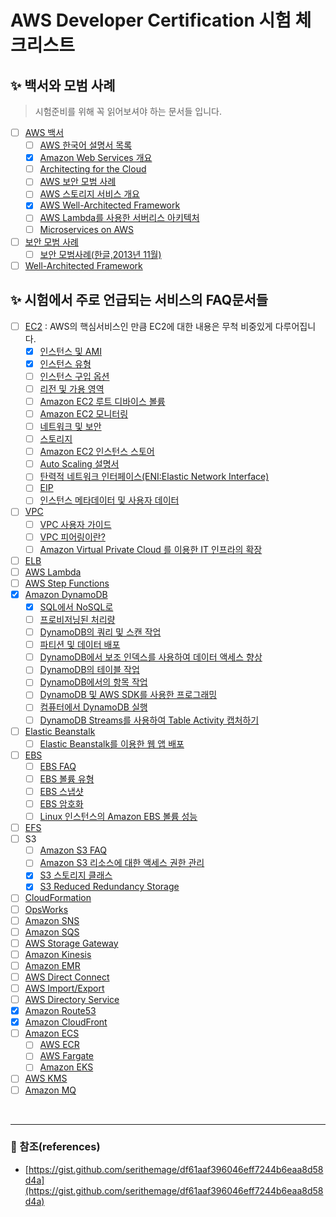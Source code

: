 # AWS Developer Certification 시험 체크리스트

## :sparkles: 백서와 모범 사례
> 시험준비를 위해 꼭 읽어보셔야 하는 문서들 입니다.
- [ ] [AWS 백서](https://aws.amazon.com/ko/whitepapers/)
  - [ ] [AWS 한국어 설명서 목록](https://aws.amazon.com/ko/blogs/korea/ko-documentation/)
  - [X] [Amazon Web Services 개요](https://d1.awsstatic.com/International/ko_KR/whitepapers/aws-overview.pdf)
  - [ ] [Architecting for the Cloud](https://d1.awsstatic.com/whitepapers/AWS_Cloud_Best_Practices.pdf)
  - [ ] [AWS 보안 모범 사례](https://d1.awsstatic.com/whitepapers/Security/AWS_Security_Best_Practices.pdf)
  - [ ] [AWS 스토리지 서비스 개요](https://d1.awsstatic.com/whitepapers/Storage/AWS%20Storage%20Services%20Whitepaper-v9.pdf)
  - [X] [AWS Well-Architected Framework](https://d1.awsstatic.com/International/ko_KR/whitepapers/Well-Architected%20Framework%20Whitepaper.pdf)
  - [ ] [AWS Lambda를 사용한 서버리스 아키텍처](https://d1.awsstatic.com/whitepapers/serverless-architectures-with-aws-lambda.pdf)
  - [ ] [Microservices on AWS](https://d1.awsstatic.com/whitepapers/microservices-on-aws.pdf)
- [ ] [보안 모범 사례](https://d0.awsstatic.com/whitepapers/Security/AWS_Security_Best_Practices.pdf)
  - [ ] [보안 모범사례(한글,2013년 11월)](https://d0.awsstatic.com/International/ko_KR/whitepapers/AWS_Security_Best_Practices_11052013.pdf)
- [ ] [Well-Architected Framework](https://d0.awsstatic.com/whitepapers/architecture/AWS_Well-Architected_Framework.pdf)

## :sparkles: 시험에서 주로 언급되는 서비스의 FAQ문서들
- [ ] [EC2](http://docs.aws.amazon.com/ko_kr/AWSEC2/latest/UserGuide/concepts.html) : AWS의 핵심서비스인 만큼 EC2에 대한 내용은 무척 비중있게 다루어집니다.
  - [X] [인스턴스 및 AMI](http://docs.aws.amazon.com/ko_kr/AWSEC2/latest/UserGuide/ec2-instances-and-amis.html)
  - [X] [인스턴스 유형](http://docs.aws.amazon.com/ko_kr/AWSEC2/latest/UserGuide/instance-types.html)
  - [ ] [인스턴스 구입 옵션](http://docs.aws.amazon.com/ko_kr/AWSEC2/latest/UserGuide/instance-purchasing-options.html)
  - [ ] [리전 및 가용 영역](http://docs.aws.amazon.com/ko_kr/AWSEC2/latest/UserGuide/using-regions-availability-zones.html)
  - [ ] [Amazon EC2 루트 디바이스 볼륨](http://docs.aws.amazon.com/ko_kr/AWSEC2/latest/UserGuide/RootDeviceStorage.html)
  - [ ] [Amazon EC2 모니터링](http://docs.aws.amazon.com/ko_kr/AWSEC2/latest/UserGuide/monitoring_ec2.html)
  - [ ] [네트워크 및 보안](http://docs.aws.amazon.com/ko_kr/AWSEC2/latest/UserGuide/EC2_Network_and_Security.html)
  - [ ] [스토리지](http://docs.aws.amazon.com/ko_kr/AWSEC2/latest/UserGuide/Storage.html)
  - [ ] [Amazon EC2 인스턴스 스토어](http://docs.aws.amazon.com/ko_kr/AWSEC2/latest/UserGuide/InstanceStorage.html)
  - [ ] [Auto Scaling 설명서](http://docs.aws.amazon.com/ko_kr/autoscaling/latest/userguide/WhatIsAutoScaling.html)
  - [ ] [탄력적 네트워크 인터페이스(ENI:Elastic Network Interface)](http://docs.aws.amazon.com/ko_kr/AWSEC2/latest/UserGuide/using-eni.html)
  - [ ] [EIP](https://aws.amazon.com/ec2/faqs/)
  - [ ] [인스턴스 메타데이터 및 사용자 데이터](http://docs.aws.amazon.com/ko_kr/AWSEC2/latest/UserGuide/ec2-instance-metadata.html)
- [ ] [VPC](https://aws.amazon.com/ko/vpc/faqs/)
  - [ ] [VPC 사용자 가이드](http://docs.aws.amazon.com/ko_kr/AmazonVPC/latest/UserGuide/VPC_Introduction.html)
  - [ ] [VPC 피어링이란?](http://docs.aws.amazon.com/ko_kr/AmazonVPC/latest/PeeringGuide/Welcome.html)
  - [ ] [Amazon Virtual Private Cloud 를 이용한 IT 인프라의 확장](http://d0.awsstatic.com/International/ko_KR/whitepapers/Extend%20your%20IT%20infrastructure%20with%20Amaon%20VPC.pdf)
- [ ] [ELB](https://aws.amazon.com/ko/elasticloadbalancing/faqs/)
- [ ] [AWS Lambda](https://aws.amazon.com/ko/lambda/faqs/)
- [ ] [AWS Step Functions](https://aws.amazon.com/ko/step-functions/faqs/)
- [X] [Amazon DynamoDB](https://aws.amazon.com/ko/dynamodb/faqs/)
  - [x] [SQL에서 NoSQL로](https://docs.aws.amazon.com/ko_kr/amazondynamodb/latest/developerguide/SQLtoNoSQL.html)
  - [ ] [프로비저닝된 처리량](https://docs.aws.amazon.com/ko_kr/amazondynamodb/latest/developerguide/HowItWorks.ProvisionedThroughput.html)
  - [ ] [DynamoDB의 쿼리 및 스캔 작업](https://docs.aws.amazon.com/ko_kr/amazondynamodb/latest/developerguide/QueryAndScan.html)
  - [ ] [파티션 및 데이터 배포](https://docs.aws.amazon.com/ko_kr/amazondynamodb/latest/developerguide/HowItWorks.Partitions.html)
  - [ ] [DynamoDB에서 보조 인덱스를 사용하여 데이터 액세스 향상](https://docs.aws.amazon.com/ko_kr/amazondynamodb/latest/developerguide/SecondaryIndexes.html)
  - [ ] [DynamoDB의 테이블 작업](https://docs.aws.amazon.com/ko_kr/amazondynamodb/latest/developerguide/WorkingWithTables.html)
  - [ ] [DynamoDB에서의 항목 작업](https://docs.aws.amazon.com/ko_kr/amazondynamodb/latest/developerguide/WorkingWithItems.html)
  - [ ] [DynamoDB 및 AWS SDK를 사용한 프로그래밍](https://docs.aws.amazon.com/ko_kr/amazondynamodb/latest/developerguide/Programming.html)
  - [ ] [컴퓨터에서 DynamoDB 실행](https://docs.aws.amazon.com/ko_kr/amazondynamodb/latest/developerguide/DynamoDBLocal.html)
  - [ ] [DynamoDB Streams를 사용하여 Table Activity 캡처하기](https://docs.aws.amazon.com/ko_kr/amazondynamodb/latest/developerguide/Streams.html)
- [ ] [Elastic Beanstalk](https://aws.amazon.com/ko/elasticbeanstalk/faqs/)
  - [ ] [Elastic Beanstalk를 이용한 웹 앱 배포](http://docs.aws.amazon.com/ko_kr/gettingstarted/latest/deploy/overview.html)
- [ ] [EBS](http://docs.aws.amazon.com/ko_kr/AWSEC2/latest/UserGuide/EBSVolumes.html)
  - [ ] [EBS FAQ](https://aws.amazon.com/ko/ebs/faqs/)
  - [ ] [EBS 볼륨 유형](http://docs.aws.amazon.com/ko_kr/AWSEC2/latest/UserGuide/EBSVolumeTypes.html)
  - [ ] [EBS 스냅샷](http://docs.aws.amazon.com/ko_kr/AWSEC2/latest/UserGuide/EBSSnapshots.html)
  - [ ] [EBS 암호화](http://docs.aws.amazon.com/ko_kr/AWSEC2/latest/UserGuide/EBSEncryption.html)
  - [ ] [Linux 인스턴스의 Amazon EBS 볼륨 성능](http://docs.aws.amazon.com/ko_kr/AWSEC2/latest/UserGuide/EBSPerformance.html)
- [ ] [EFS](https://aws.amazon.com/ko/efs/faq/)
- [ ] S3
  - [ ] [Amazon S3 FAQ](https://aws.amazon.com/ko/s3/faqs/)
  - [ ] [Amazon S3 리소스에 대한 액세스 권한 관리](https://docs.aws.amazon.com/ko_kr/AmazonS3/latest/dev/s3-access-control.html)
  - [X] [S3 스토리지 클래스](https://aws.amazon.com/ko/s3/storage-classes/)
  - [X] [S3 Reduced Redundancy Storage](https://aws.amazon.com/ko/s3/reduced-redundancy/)
- [ ] [CloudFormation](https://aws.amazon.com/ko/cloudformation/faqs/)
- [ ] [OpsWorks](https://aws.amazon.com/ko/opsworks/faqs/)
- [ ] [Amazon SNS](https://aws.amazon.com/ko/sns/faqs/)
- [ ] [Amazon SQS](https://aws.amazon.com/ko/sqs/faqs/)
- [ ] [AWS Storage Gateway](https://aws.amazon.com/ko/storagegateway/faqs/)
- [ ] [Amazon Kinesis](https://aws.amazon.com/ko/kinesis/streams/faqs/)
- [ ] [Amazon EMR](https://aws.amazon.com/ko/emr/faqs/)
- [ ] [AWS Direct Connect](https://aws.amazon.com/ko/directconnect/)
- [ ] [AWS Import/Export](https://aws.amazon.com/ko/documentation/importexport/?nc1=h_ls)
- [ ] [AWS Directory Service](https://aws.amazon.com/ko/directoryservice/faqs/)
- [X] [Amazon Route53](https://aws.amazon.com/ko/route53/details/)
- [X] [Amazon CloudFront](https://docs.aws.amazon.com/ko_kr/AmazonCloudFront/latest/DeveloperGuide/Introduction.html)
- [ ] [Amazon ECS](https://aws.amazon.com/ko/ecs/faqs/)
  - [ ] [AWS ECR](https://aws.amazon.com/ko/ecr/faqs/)
  - [ ] [AWS Fargate](https://aws.amazon.com/ko/fargate/faqs/)
  - [ ] [Amazon EKS](https://aws.amazon.com/ko/eks/faqs/)
- [ ] [AWS KMS](https://aws.amazon.com/ko/kms/faqs/)
- [ ] [Amazon MQ](https://aws.amazon.com/ko/amazon-mq/faqs/)

<br>

---
### :bookmark_tabs: 참조(references)
- [https://gist.github.com/serithemage/df61aaf396046eff7244b6eaa8d58d4a](https://gist.github.com/serithemage/df61aaf396046eff7244b6eaa8d58d4a)